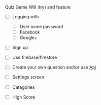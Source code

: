 Quiz Game Will (try) and feature

- [ ] Logging with
    - [ ] User name password
    - [ ] Facebook
    - [ ] Google+

- [ ] Sign up

- [ ] Use firebase/firestore

- [ ] Create your own question and/or use [Api](https://opentdb.com/)

- [ ] Settings screen

- [ ] Categories

- [ ] High Score
